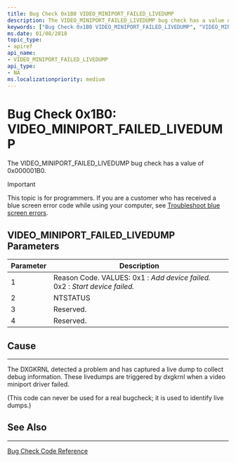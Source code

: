 ```yaml
---
title: Bug Check 0x1B0 VIDEO_MINIPORT_FAILED_LIVEDUMP
description: The VIDEO_MINIPORT_FAILED_LIVEDUMP bug check has a value of 0x000001B0. It indicates that the DXGKRNL detected a problem with a video miniport driver and has captured a live dump to collect debug information.
keywords: ["Bug Check 0x1B0 VIDEO_MINIPORT_FAILED_LIVEDUMP", "VIDEO_MINIPORT_FAILED_LIVEDUMP"]
ms.date: 01/08/2018
topic_type:
- apiref
api_name:
- VIDEO_MINIPORT_FAILED_LIVEDUMP
api_type:
- NA
ms.localizationpriority: medium
---
```


# Bug Check 0x1B0: VIDEO\_MINIPORT\_FAILED\_LIVEDUMP

The VIDEO\_MINIPORT\_FAILED\_LIVEDUMP bug check has a value of 0x000001B0.

> [!IMPORTANT]
> This topic is for programmers. If you are a customer who has received a blue screen error code while using your computer, see [Troubleshoot blue screen errors](https://www.windows.com/stopcode).


## VIDEO\_MINIPORT\_FAILED\_LIVEDUMP Parameters

|Parameter|Description|
|--- |--- |
|1| Reason Code. VALUES: 0x1 : *Add device failed.* 0x2 : *Start device failed.*|
|2| NTSTATUS|
|3| Reserved. |
|4| Reserved. |


## Cause
-----
The DXGKRNL detected a problem and has captured a live dump to collect debug information. These livedumps are triggered by dxgkrnl when a video miniport driver failed.

(This code can never be used for a real bugcheck; it is used to identify live dumps.)


## See Also
----------

[Bug Check Code Reference](bug-check-code-reference2.md)

 


 




